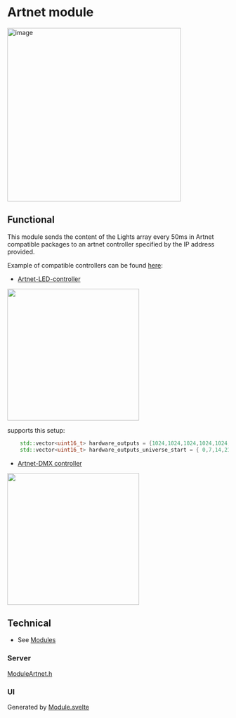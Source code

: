 # Artnet module

<img width="395" alt="image" src="https://github.com/user-attachments/assets/824f1d7b-881d-458b-ad1f-9a81c483b71f" />

## Functional

This module sends the content of the Lights array every 50ms in Artnet compatible packages to an artnet controller specified by the IP address provided.

Example of compatible controllers can be found [here](https://moonmodules.org/hardware/):

* [Artnet-LED-controller](https://s.click.aliexpress.com/e/_Ex9uaOk)

<img width="300" src="https://github.com/user-attachments/assets/9c65921c-64e9-4558-b6ef-aed2a163fd88">

supports this setup:
```cpp
    std::vector<uint16_t> hardware_outputs = {1024,1024,1024,1024,1024,1024,1024,1024};
    std::vector<uint16_t> hardware_outputs_universe_start = { 0,7,14,21,28,35,42,49 }; //7*170 = 1190 leds => last universe not completely used
```

* [Artnet-DMX controller](https://s.click.aliexpress.com/e/_ExRrKe4)

<img width="300" src="https://github.com/user-attachments/assets/e3d605b6-a023-4abb-b604-77b44267b1a3">

## Technical

* See [Modules](../modules.md)

### Server

[ModuleArtnet.h](https://github.com/MoonModules/MoonLight/blob/main/src/MoonLight/ModuleArtnet.h)

### UI

Generated by [Module.svelte](https://github.com/MoonModules/MoonLight/blob/main/interface/src/routes/moonbase/module/Module.svelte)
